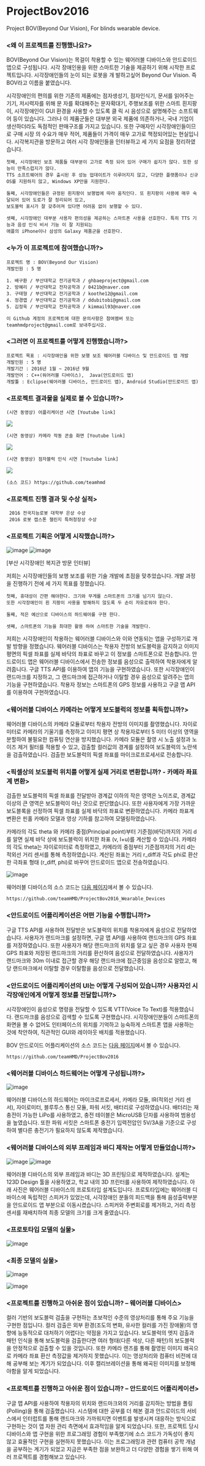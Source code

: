 # ProjectBov2016
Project BOV(Beyond Our Vision), For blinds wearable device.
### <왜 이 프로젝트를 진행했나요?>

BOV(Beyond Our Vision)는 목걸이 착용할 수 있는 웨어러블 디바이스와 안드로이드 앱으로 구성됩니다. 시각
장애인용을 위한 스마트한 기술을 제공하기 위해 시작한 프로젝트입니다. 시각장애인들의 눈이 되는 로봇을 개
발하고싶어 Beyond Our Vision. 즉 BOV라고 이름을 붙였습니다.

시각장애인의 편의를 위한 기존의 제품에는 점자생성기, 점자인식기, 문서를 읽어주는 기기, 저시력자를 위해 문
자를 확대해주는 문자확대기, 주행보조를 위한 스마트 흰지팡이, 시각장애인이 GUI 환경을 사용할 수 있도록 클
릭 시 음성으로 설명해주는 소프트웨어 등이 있습니다. 그러나 이 제품군들은 대부분 외국 제품에 의존하거나,
국내 기업이 생산하더라도 독점적인 판매구조를 가지고 있습니다. 또한 구매자인 시각장애인들이므로 구매 시장
의 수요가 매우 적어, 제품들이 가격이 매우 고가로 책정되어있는 현실입니다. 시각복지관을 방문하고 여러 시각
장애인들을 인터뷰하고 세 가지 요점을 정리하였습니다.

```
첫째, 시각장애인 보조 제품들 대부분이 고가로 측정 되어 있어 구매가 쉽지가 않다. 또한 성능이 만족스럽지가 않다.
TTS 소프트웨어의 경우 출시된 후 성능 업데이트가 이루어지지 않고, 다양한 플랫폼이나 신규 OS를 지원하지 않고, Windows XP만을 지원한다.

둘째, 시각장애인들은 규정된 흰지팡이 보행법에 따라 움직인다. 또 흰지팡이 사용에 매우 숙달되어 있어 도로가 잘 정리되어 있고,
보도블럭 표시가 잘 갖추어져 있다면 어려움 없이 보행할 수 있다.

셋째, 시각장애인 대부분 사용자 편의성을 제공하는 스마트폰 사용을 선호한다. 특히 TTS 기능과 음성 인식 비서 기능 이 잘 지원되는
애플의 iPhone이나 삼성의 Galaxy 제품군을 선호한다.
```

### <누가 이 프로젝트에 참여했습니까?>
```
프로젝트 명 : BOV(Beyond Our Vision)
개발인원 : 5 명

1. 배구환 / 부산대학교 전기공학과 / ghbaeproject@gmail.com
2. 방혜리 / 부산대학교 전자공학과 / 0421b@naver.com
3. 구태형 / 부산대학교 전기공학과 / koothe12@gmail.com
4. 정경엽 / 부산대학교 전기공학과 / ddubitobi@gmail.com
5. 김정욱 / 부산대학교 전자공학과 / kimmail93@naver.com

이 Github 계정의 프로젝트에 대한 문의사항은 참여멤버 또는 teamhmdproject@gmail.com로 보내주십시오.
```

### <그러면 이 프로젝트를 어떻게 진행했습니까?>

```
프로젝트 목표 : 시각장애인을 위한 보행 보조 웨어러블 디바이스 및 안드로이드 앱 개발
개발인원 : 5 명
개발기간 : 2016년 1월 ~ 2016년 9월
개발언어 : C++(워어러블 디바이스),  Java(안드로이드 앱)
개발툴 : Eclipse(웨어러블 디바이스, 안드로이드 앱), Android Studio(안드로이드 앱)
```
### <프로젝트 결과물을 실제로 볼 수 있습니까?>

```
(시연 동영상) 어플리케이션 시연 [Youtube link]
```
[![](http://img.youtube.com/vi/T2qjcdP_IJU/0.jpg)](http://www.youtube.com/watch?v=T2qjcdP_IJU "App1")

```
(시연 동영상) 카메라 작동 콘솔 화면 [Youtube link]
```
[![](http://img.youtube.com/vi/mcu8z8UR54o/0.jpg)](http://www.youtube.com/watch?v=mcu8z8UR54o "Cam1")

```
(시연 동영상) 점자블럭 인식 시연 [Youtube link]
```
[![](http://img.youtube.com/vi/yCbRhS-M3N8/0.jpg)](http://www.youtube.com/watch?v=yCbRhS-M3N8 "Cam2")

```
(소스 코드) https://github.com/teamhmd
```

### <프로젝트 진행 결과 및 수상 실적>

```
 2016 전국지능로봇 대학부 은상 수상
 2016 로봇 캡스톤 챌린지 특허청장상 수상
```

### <프로젝트 기획은 어떻게 시작했습니까?>

![image](https://user-images.githubusercontent.com/28957644/32310728-d63f3304-bfd7-11e7-83b7-cdfc6f834aeb.png)
![image](https://user-images.githubusercontent.com/28957644/32310724-d039f1e2-bfd7-11e7-9052-b5d846c89a1a.png)

[부산 시각장애인 복지관 방문 인터뷰]

저희는 시각장애인들의 보행 보조를 위한 기술 개발에 초점을 맞추었습니다. 개발 과정을 진행하기 전에 세 가지 목표를 정했습니다.
```
첫째, 휴대성이 간편 해야한다. 크기와 무게를 스마트폰의 크기를 넘기지 않는다.
또한 시각장애인이 흰 지팡이 사용을 방해하지 않도록 두 손이 자유로워야 한다.

둘째, 적은 예산으로 디바이스의 하드웨어를 구현 한다.

셋째, 스마트폰의 기능을 최대한 활용 하여 스마트한 기술을 개발한다.
```

저희는 시각장애인이 착용하는 웨어러블 디바이스와 이와 연동되는 앱을 구성하기로 개발 방향을 정했습니다.
웨어러블 디바이스는 착용자 전방의 보도블럭을 감지하고 이미지 평면의 픽셀 좌표를 실제 바닥의 좌표로 바꾸고 이 정보를 스마트폰으로 전송합니다. 안드로이드 앱은 웨어러블 디바이스에서 전송한 정보를 음성으로 출력하여 착용자에게 알려줍니다. 구글 TTS API를 이용하여 앱의 기능을 구현하였습니다. 또한 시각장애인이 랜드마크를 지정하고, 그 랜드마크에 접근하거나 이탈할 경우 음성으로 알려주는 앱의 기능을 구현하였습니다. 착용자 정보는 스마트폰의 GPS 정보를 사용하고 구글 맵 API를 이용하여 구현하였습니다.

### <웨어러블 디바이스 카메라는 어떻게 보도블럭의 정보를 획득합니까?>

웨어러블 디바이스의 카메라 모듈로부터 착용자 전방의 이미지를 촬영했습니다. 자이로미터로 카메라의 기울기를 측정하고 이미지 평면 상 착용자로부터 5 미터 이상의 영역을 분할하여 불필요한 컴퓨팅 연산을 방지했습니다. 카메라 모듈은 촬영 시 노출 설정과 노이즈 제거 필터를 적용할 수 있고, 검출할 컬러값의 경계를 설정하여 보도블럭의 노란색을 검출하였습니다. 검출한 보도블럭의 픽셀 좌표를 마이크로프로세서로 전송합니다.

### <픽셀상의 보도블럭 위치를 어떻게 실제 거리로 변환합니까? - 카메라 좌표계 변환>

검출한 보도블럭의 픽셀 좌표를 전달받아 경계값 이하의 작은 영역은 노이즈로, 경계값 이상의 큰 영역은 보도블럭이 아닌 것으로 판단했습니다. 또한 사용자에게 가장 가까운 보도블록을 선정하여 픽셀 좌표를 실제 바닥의 좌표로 변환하였습니다. 카메라 좌표계 변환은 핀홀 카메라 모델과 영상 기하를 참고하여 모델링하였습니다.

카메라의 각도 theta 와 카메라 중점(Principal point)부터 기준점(바닥)까지의 거리 d를 알면 실제 바닥 상에 보도블럭이 위치한 좌표 (v,
 l+u)를 계산할 수 있습니다. 카메라의 각도 theta는 자이로미터로 측정하였고, 카메라의 중점부터 기준점까지의 거리 d는 적외선 거리 센서를 통해 측정하였습니다. 계산된 좌표는 거리 r_diff과 각도 phi로 환산한 극좌표 형태 (r_diff, phi)로 바꾸어 안드로이드 앱으로 전송하였습니다.

![image](https://user-images.githubusercontent.com/28957644/32310730-dd722ed8-bfd7-11e7-90a3-6bd70b150d8f.png)


웨어러블 디바이스의 소스 코드는 [다음 페이지](https://github.com/teamHMD/ProjectBov2016_Wearable_Devices)에서 볼 수 있습니다.
```
https://github.com/teamHMD/ProjectBov2016_Wearable_Devices
```

### <안드로이드 어플리케이션은 어떤 기능을 수행합니까?>

구글 TTS API를 사용하여 전달받은 보도블럭의 위치를 착용자에게 음성으로 전달하였습니다. 사용자가 랜드마크를 설정하면, 구글 맵 API를 사용하여 랜드마크의 GPS 좌표를 저장하였습니다. 또한 사용자가 해당 랜드마크의 위치를 알고 싶은 경우 사용자 현재 GPS 좌표와 저장된 랜드마크의 거리를 환산하여 음성으로 전달하였습니다. 사용자가 랜드마크와 30m 이내로 접근할 경우 해당 랜드마크에 접근중임을 음성으로 알렸고,
해당 랜드마크에서 이탈할 경우 이탈함을 음성으로 전달했습니다.

### <안드로이드 어플리케이션의 UI는 어떻게 구성되어 있습니까? 사용자인 시각장애인에게 어떻게 정보를 전달합니까?>

시각장애인이 음성으로 명령을 전달할 수 있도록 VTT(Voice To Text)를 적용했습니다. 랜드마크를 음성으로 검색할 수 있도록 구현했습니다. 시각장애인분들이 스마트폰의 화면을 볼 수 없어도 인터페이스의 위치를 기억하고 능숙하게 스마트폰 앱을 사용하는 것에 착안하여, 직관적인 GUI와 레이아웃 배치를 적용했습니다.


BOV 안드로이드 어플리케이션의 소스 코드는 [다음 페이지](https://github.com/teamHMD/ProjectBov2016)에서 볼 수 있습니다.
```
https://github.com/teamHMD/ProjectBov2016
```

### <웨어러블 디바이스 하드웨어는 어떻게 구성됩니까?>

![image](https://user-images.githubusercontent.com/28957644/32310734-e1411ab0-bfd7-11e7-9bfb-29f7cf7518df.png)

웨어러블 디바이스의 하드웨어는 마이크로프로세서, 카메라 모듈, IR(적외선 거리 센서), 자이로미터, 블루투스 통신 모듈, 파워 서킷, 배터리로 구성하였습니다. 배터리는 재충전이 가능한 LiPo를 사용하였고, 충전 테이블은 MicroUSB 단자를 사용하여 범용성을 높였습니다. 또한 파워 서킷은 스마트폰 충전기 입력전압인 5V/3A을 기준으로 구성하여 별다른 충전기가 필요하지 않도록 제작했습니다.

### <웨어러블 디바이스의 외부 프레임과 바디 제작는 어떻게 만들었습니까?>

![image](https://user-images.githubusercontent.com/28957644/32310736-e493148e-bfd7-11e7-81d0-cadb7ca4fedb.png)
![image](https://user-images.githubusercontent.com/28957644/32310737-e6b055b0-bfd7-11e7-8351-8865a02da6b6.png)

웨어러블 디바이스의 외부 프레임과 바디는 3D 프린팅으로 제작하였습니다. 설계는 123D Design 툴을 사용하였고, 학교 내의 3D 프린터를 사용하여 제작하였습니다. 아래 사진은 웨어러블 디바이스의 프로토타입 설계도입니다. 프로토타입에는 웨어러블 디바이스에 독립적인 스피커가 있었는데, 시각장애인 분들의 피드백을 통해 음성출력부분을 안드로이드 앱 부분으로 이동시켰습니다. 스피커와 주변회로를 제거하고, 거리 측정 센서를 재배치하여 최종 모델의 크기를 크게 줄였습니다.



### <프로토타입 모델의 실물>

![image](https://user-images.githubusercontent.com/28957644/32310741-ec417c8e-bfd7-11e7-9333-c0a6322899fb.png)

### <최종 모델의 실물>

![image](https://user-images.githubusercontent.com/28957644/32310746-f1d846be-bfd7-11e7-9075-89dc5971abc1.png)

![image](https://user-images.githubusercontent.com/28957644/32310749-f5bc19f4-bfd7-11e7-9b63-55644f1fadca.png)

### <프로젝트를 진행하고 아쉬운 점이 있습니까? – 웨어러블 디바이스>

컬러 기반의 보도블럭 검출을 구현하는 초보적인 수준의 영상처리를 통해 주요 기능을 구현한 점입니다. 컬러 검출은 외부 환경(조도의 변화, 유사한 컬러를 가진 장애물)의 영향에 능동적으로 대처하기 어렵다는 약점을 가지고 있습니다. 보도블럭의 엣지 검출과 패턴 인식을 통해 보도블럭을 검출한다면 여러 형태(다른 색상, 다른 패턴)의 보도블럭을 안정적으로 검출할 수 있을 것입니다. 또한 카메라 렌즈를 통해 촬영된 이미지 왜곡으로 카메라 좌표 환산 측정값을 제거하지 못했습니다. 이는 영상처리와 컴퓨터 비전에 대해 공부해 보는 계기가 되었습니다. 이후 캘리브레이션을 통해 왜곡된 이미지를 보정해야함을 알게 되었습니다.

### <프로젝트를 진행하고 아쉬운 점이 있습니까? – 안드로이드 어플리케이션>

구글 맵 API를 사용하여 착용자의 위치와 랜드마크와의 거리를 감지하는 방법을 폴링(Polling)을 통해 검출했습니다. 시스템에 대한 공부를 더 해본 결과 안드로이드의 서비스에서 인터럽트를 통해 랜드마크와 가까워지면 이벤트를 발생시켜 대응하는 방식으로 구현하는 것이 앱 자원 관리 측면에서 효과적임을 알게 되었습니다. 또한, 프로젝트 당시 디바이스와 앱 구현을 위한 프로그래밍 경험이 부족했기에 소스 코드가 가독성이 좋지 않고 효율적인 구현을 실현하지 못했습니다. 이는 프로그래밍과 관련 컴퓨터 공학 개념을 공부하는 계기가 되었고 지금은 부족한 점을 보완하고 더 다양한 경험을 쌓기 위해 여러 프로젝트를 경험해보고 있습니다.

